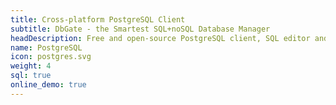 ```yaml
---
title: Cross-platform PostgreSQL Client
subtitle: DbGate - the Smartest SQL+noSQL Database Manager
headDescription: Free and open-source PostgreSQL client, SQL editor and database manager. Desktop app in Linux, Windows, MacOS and web app in Docker.
name: PostgreSQL
icon: postgres.svg
weight: 4
sql: true
online_demo: true
---
```


